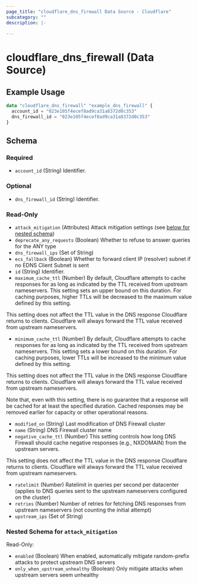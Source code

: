 ```yaml
---
page_title: "cloudflare_dns_firewall Data Source - Cloudflare"
subcategory: ""
description: |-
  
---
```


# cloudflare_dns_firewall (Data Source)



## Example Usage

```terraform
data "cloudflare_dns_firewall" "example_dns_firewall" {
  account_id = "023e105f4ecef8ad9ca31a8372d0c353"
  dns_firewall_id = "023e105f4ecef8ad9ca31a8372d0c353"
}
```

<!-- schema generated by tfplugindocs -->
## Schema

### Required

- `account_id` (String) Identifier.

### Optional

- `dns_firewall_id` (String) Identifier.

### Read-Only

- `attack_mitigation` (Attributes) Attack mitigation settings (see [below for nested schema](#nestedatt--attack_mitigation))
- `deprecate_any_requests` (Boolean) Whether to refuse to answer queries for the ANY type
- `dns_firewall_ips` (Set of String)
- `ecs_fallback` (Boolean) Whether to forward client IP (resolver) subnet if no EDNS Client Subnet is sent
- `id` (String) Identifier.
- `maximum_cache_ttl` (Number) By default, Cloudflare attempts to cache responses for as long as
indicated by the TTL received from upstream nameservers. This setting
sets an upper bound on this duration. For caching purposes, higher TTLs
will be decreased to the maximum value defined by this setting.

This setting does not affect the TTL value in the DNS response
Cloudflare returns to clients. Cloudflare will always forward the TTL
value received from upstream nameservers.
- `minimum_cache_ttl` (Number) By default, Cloudflare attempts to cache responses for as long as
indicated by the TTL received from upstream nameservers. This setting
sets a lower bound on this duration. For caching purposes, lower TTLs
will be increased to the minimum value defined by this setting.

This setting does not affect the TTL value in the DNS response
Cloudflare returns to clients. Cloudflare will always forward the TTL
value received from upstream nameservers.

Note that, even with this setting, there is no guarantee that a
response will be cached for at least the specified duration. Cached
responses may be removed earlier for capacity or other operational
reasons.
- `modified_on` (String) Last modification of DNS Firewall cluster
- `name` (String) DNS Firewall cluster name
- `negative_cache_ttl` (Number) This setting controls how long DNS Firewall should cache negative
responses (e.g., NXDOMAIN) from the upstream servers.

This setting does not affect the TTL value in the DNS response
Cloudflare returns to clients. Cloudflare will always forward the TTL
value received from upstream nameservers.
- `ratelimit` (Number) Ratelimit in queries per second per datacenter (applies to DNS queries sent to the upstream nameservers configured on the cluster)
- `retries` (Number) Number of retries for fetching DNS responses from upstream nameservers (not counting the initial attempt)
- `upstream_ips` (Set of String)

<a id="nestedatt--attack_mitigation"></a>
### Nested Schema for `attack_mitigation`

Read-Only:

- `enabled` (Boolean) When enabled, automatically mitigate random-prefix attacks to protect upstream DNS servers
- `only_when_upstream_unhealthy` (Boolean) Only mitigate attacks when upstream servers seem unhealthy


